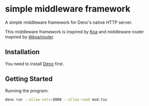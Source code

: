 # simple middleware framework

A simple middleware framework for Deno's native HTTP server.

This middleware framework is inspired by [Koa](https://github.com/koajs/koa) and
middleware router inspired by [@koa/router](https://github.com/koajs/router).

## Installation

You need to install [Deno](https://deno.land) first.

## Getting Started

Running the program:

```bash
deno run --allow-net=:8000 --allow-read mod.tsx
```
